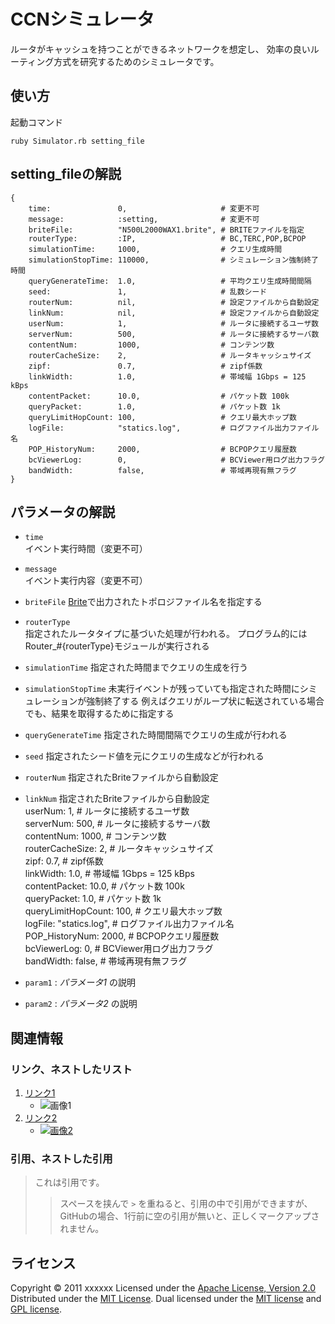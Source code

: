 CCNシミュレータ
======================
ルータがキャッシュを持つことができるネットワークを想定し、
効率の良いルーティング方式を研究するためのシミュレータです。
 
使い方
------
起動コマンド

    ruby Simulator.rb setting_file


setting_fileの解説
------

    {
        time:               0,                     # 変更不可                         
        message:            :setting,              # 変更不可                         
        briteFile:          "N500L2000WAX1.brite", # BRITEファイルを指定              
        routerType:         :IP,                   # BC,TERC,POP,BCPOP                
        simulationTime:     1000,                  # クエリ生成時間                   
        simulationStopTime: 110000,                # シミュレーション強制終了時間     
        queryGenerateTime:  1.0,                   # 平均クエリ生成時間間隔           
        seed:               1,                     # 乱数シード                       
        routerNum:          nil,                   # 設定ファイルから自動設定         
        linkNum:            nil,                   # 設定ファイルから自動設定         
        userNum:            1,                     # ルータに接続するユーザ数         
        serverNum:          500,                   # ルータに接続するサーバ数         
        contentNum:         1000,                  # コンテンツ数                   
        routerCacheSize:    2,                     # ルータキャッシュサイズ           
        zipf:               0.7,                   # zipf係数                         
        linkWidth:          1.0,                   # 帯域幅 1Gbps = 125 kBps          
        contentPacket:      10.0,                  # パケット数 100k                  
        queryPacket:        1.0,                   # パケット数 1k                    
        queryLimitHopCount: 100,                   # クエリ最大ホップ数               
        logFile:            "statics.log",         # ログファイル出力ファイル名       
        POP_HistoryNum:     2000,                  # BCPOPクエリ履歴数                
        bcViewerLog:        0,                     # BCViewer用ログ出力フラグ         
        bandWidth:          false,                 # 帯域再現有無フラグ                
    }

パラメータの解説
----------------
+    `time`        
     イベント実行時間（変更不可）
+    `message`     
      イベント実行内容（変更不可）
+    `briteFile`
      [Brite][Brite]で出力されたトポロジファイル名を指定する
+    `routerType`  
     指定されたルータタイプに基づいた処理が行われる。
     プログラム的にはRouter_#{routerType}モジュールが実行される
+    `simulationTime`
     指定された時間までクエリの生成を行う
+    `simulationStopTime`
     未実行イベントが残っていても指定された時間にシミュレーションが強制終了する
     例えばクエリがループ状に転送されている場合でも、結果を取得するために指定する
+    `queryGenerateTime`
     指定された時間間隔でクエリの生成が行われる
+    `seed`
     指定されたシード値を元にクエリの生成などが行われる
+    `routerNum`
     指定されたBriteファイルから自動設定         
+    `linkNum`
     指定されたBriteファイルから自動設定         
        userNum:            1,                     # ルータに接続するユーザ数         
        serverNum:          500,                   # ルータに接続するサーバ数         
        contentNum:         1000,                    # コンテンツ数                   
        routerCacheSize:    2,                     # ルータキャッシュサイズ           
        zipf:               0.7,                   # zipf係数                         
        linkWidth:          1.0,                   # 帯域幅 1Gbps = 125 kBps          
        contentPacket:      10.0,                  # パケット数 100k                  
        queryPacket:        1.0,                   # パケット数 1k                    
        queryLimitHopCount: 100,                   # クエリ最大ホップ数               
        logFile:            "statics.log",         # ログファイル出力ファイル名       
        POP_HistoryNum:     2000,                  # BCPOPクエリ履歴数                
        bcViewerLog:        0,                     # BCViewer用ログ出力フラグ         
        bandWidth:          false,                # 帯域再現有無フラグ            

+   `param1` :
    _パラメータ1_ の説明
 
+   `param2` :
    _パラメータ2_ の説明
 
関連情報
--------
### リンク、ネストしたリスト
1. [リンク1](http://example.com/ "リンクのタイトル")
    * ![画像1](http://github.com/unicorn.png "画像のタイトル")
2. [リンク2][link]
    - [![画像2][image]](https://github.com/)
 
  [link]: http://example.com/ "インデックス型のリンク"
  [image]: http://github.com/github.png "インデックス型の画像"
 
### 引用、ネストした引用
> これは引用です。
>
> > スペースを挟んで `>` を重ねると、引用の中で引用ができますが、
> > GitHubの場合、1行前に空の引用が無いと、正しくマークアップされません。
 
ライセンス
----------
Copyright &copy; 2011 xxxxxx
Licensed under the [Apache License, Version 2.0][Apache]
Distributed under the [MIT License][mit].
Dual licensed under the [MIT license][MIT] and [GPL license][GPL].
 
[Apache]: http://www.apache.org/licenses/LICENSE-2.0
[MIT]: http://www.opensource.org/licenses/mit-license.php
[GPL]: http://www.gnu.org/licenses/gpl.html
[Brite]: http://www.cs.bu.edu/brite/
